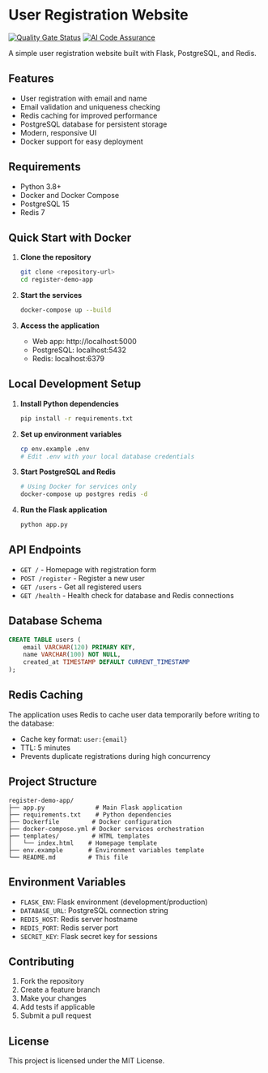 # User Registration Website

[![Quality Gate Status](https://sonarqube-enterprise.demo.opsta.co.th/api/project_badges/measure?project=opsta_register-demo-app_36ebe093-bcc0-4164-8375-4ed6dd2a6aa3&metric=alert_status&token=sqb_f82d298d52dee00f7f12c91345a4e47d4369182b)](https://sonarqube-enterprise.demo.opsta.co.th/dashboard?id=opsta_register-demo-app_36ebe093-bcc0-4164-8375-4ed6dd2a6aa3)
[![AI Code Assurance](https://sonarqube-enterprise.demo.opsta.co.th/api/project_badges/ai_code_assurance?project=opsta_register-demo-app_36ebe093-bcc0-4164-8375-4ed6dd2a6aa3&token=sqb_f82d298d52dee00f7f12c91345a4e47d4369182b)](https://sonarqube-enterprise.demo.opsta.co.th/dashboard?id=opsta_register-demo-app_36ebe093-bcc0-4164-8375-4ed6dd2a6aa3)

A simple user registration website built with Flask, PostgreSQL, and Redis.

## Features

- User registration with email and name
- Email validation and uniqueness checking
- Redis caching for improved performance
- PostgreSQL database for persistent storage
- Modern, responsive UI
- Docker support for easy deployment

## Requirements

- Python 3.8+
- Docker and Docker Compose
- PostgreSQL 15
- Redis 7

## Quick Start with Docker

1. **Clone the repository**
   ```bash
   git clone <repository-url>
   cd register-demo-app
   ```

2. **Start the services**
   ```bash
   docker-compose up --build
   ```

3. **Access the application**
   - Web app: http://localhost:5000
   - PostgreSQL: localhost:5432
   - Redis: localhost:6379

## Local Development Setup

1. **Install Python dependencies**
   ```bash
   pip install -r requirements.txt
   ```

2. **Set up environment variables**
   ```bash
   cp env.example .env
   # Edit .env with your local database credentials
   ```

3. **Start PostgreSQL and Redis**
   ```bash
   # Using Docker for services only
   docker-compose up postgres redis -d
   ```

4. **Run the Flask application**
   ```bash
   python app.py
   ```

## API Endpoints

- `GET /` - Homepage with registration form
- `POST /register` - Register a new user
- `GET /users` - Get all registered users
- `GET /health` - Health check for database and Redis connections

## Database Schema

```sql
CREATE TABLE users (
    email VARCHAR(120) PRIMARY KEY,
    name VARCHAR(100) NOT NULL,
    created_at TIMESTAMP DEFAULT CURRENT_TIMESTAMP
);
```

## Redis Caching

The application uses Redis to cache user data temporarily before writing to the database:
- Cache key format: `user:{email}`
- TTL: 5 minutes
- Prevents duplicate registrations during high concurrency

## Project Structure

```
register-demo-app/
├── app.py              # Main Flask application
├── requirements.txt    # Python dependencies
├── Dockerfile         # Docker configuration
├── docker-compose.yml # Docker services orchestration
├── templates/         # HTML templates
│   └── index.html    # Homepage template
├── env.example       # Environment variables template
└── README.md         # This file
```

## Environment Variables

- `FLASK_ENV`: Flask environment (development/production)
- `DATABASE_URL`: PostgreSQL connection string
- `REDIS_HOST`: Redis server hostname
- `REDIS_PORT`: Redis server port
- `SECRET_KEY`: Flask secret key for sessions

## Contributing

1. Fork the repository
2. Create a feature branch
3. Make your changes
4. Add tests if applicable
5. Submit a pull request

## License

This project is licensed under the MIT License.